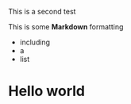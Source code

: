 This is a second test

This is some **Markdown** formatting 

- including
- a 
- list

# Hello world
